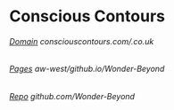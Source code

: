 # Conscious Contours
###### [Domain](http://consciouscontours.com/)  consciouscontours.com/.co.uk
###### [Pages](http://aw-west.github.io/Wonder-Beyond) aw-west/github.io/Wonder-Beyond
###### [Repo](http://github.com/aw-west/Wonder-Beyond)  github.com/Wonder-Beyond
